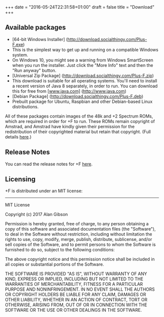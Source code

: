 +++
date = "2016-05-24T22:31:58+01:00"
draft = false
title = "Download"
+++


## Available packages

* [64-bit Windows Installer] (http://download.socialthingy.com/Plus-F.exe)
 * This is the simplest way to get up and running on a compatible Windows system.
 * On Windows 10, you might see a warning from Windows SmartScreen when you run the
   installer. Just click the "More Info" text and then the "Run anyway" button.
* [Universal Zip Package] (http://download.socialthingy.com/Plus-F.zip)
 * This download is suitable for all operating systems. You'll need to install
   a recent version of Java 8 separately, in order to run. You can download this
   for free from [www.java.com] (http://www.java.com)
* [Debian Package] (http://download.socialthingy.com/Plus-F.deb)
 * Prebuilt package for Ubuntu, Raspbian and other Debian-based Linux distributions.

All of these packages contain images of the 48k and +2 Spectrum ROMs, which are required in order for +F to
run. These ROMs remain copyright of Amstrad, and Amstrad have kindly given their permission for the 
redistribution of their copyrighted material but retain that copyright.
(Full details [here](https://groups.google.com/forum/#!msg/comp.sys.amstrad.8bit/HtpBU2Bzv_U/HhNDSU3MksAJ).)

## Release Notes

You can read the release notes for +F [here](/release-notes).

## Licensing

+F is distributed under an MIT license:

---
MIT License

Copyright (c) 2017 Alan Gibson

Permission is hereby granted, free of charge, to any person obtaining a copy
of this software and associated documentation files (the "Software"), to deal
in the Software without restriction, including without limitation the rights
to use, copy, modify, merge, publish, distribute, sublicense, and/or sell
copies of the Software, and to permit persons to whom the Software is
furnished to do so, subject to the following conditions:

The above copyright notice and this permission notice shall be included in all
copies or substantial portions of the Software.

THE SOFTWARE IS PROVIDED "AS IS", WITHOUT WARRANTY OF ANY KIND, EXPRESS OR
IMPLIED, INCLUDING BUT NOT LIMITED TO THE WARRANTIES OF MERCHANTABILITY,
FITNESS FOR A PARTICULAR PURPOSE AND NONINFRINGEMENT. IN NO EVENT SHALL THE
AUTHORS OR COPYRIGHT HOLDERS BE LIABLE FOR ANY CLAIM, DAMAGES OR OTHER
LIABILITY, WHETHER IN AN ACTION OF CONTRACT, TORT OR OTHERWISE, ARISING FROM,
OUT OF OR IN CONNECTION WITH THE SOFTWARE OR THE USE OR OTHER DEALINGS IN THE
SOFTWARE.
